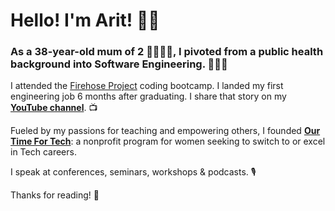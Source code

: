 # Hello! I'm Arit! 👋🏾

### As a 38-year-old mum of 2 👨‍👩‍👧‍👦, I pivoted from a public health background into Software Engineering. 👩🏽‍💻

I attended the [Firehose Project](https://thefirehoseproject.com/) coding bootcamp. I landed my first engineering job 6 months after graduating. I share that story on my [**YouTube channel**](https://www.youtube.com/watch?v=rc5AyncB_Xw). 📺

Fueled by my passions for teaching and empowering others, I founded [**Our Time For Tech**](https://ourtimefortech.org/): a nonprofit program for women seeking to switch to or excel in Tech careers.

I speak at conferences, seminars, workshops & podcasts. 🎙️ 

Thanks for reading! 💛
